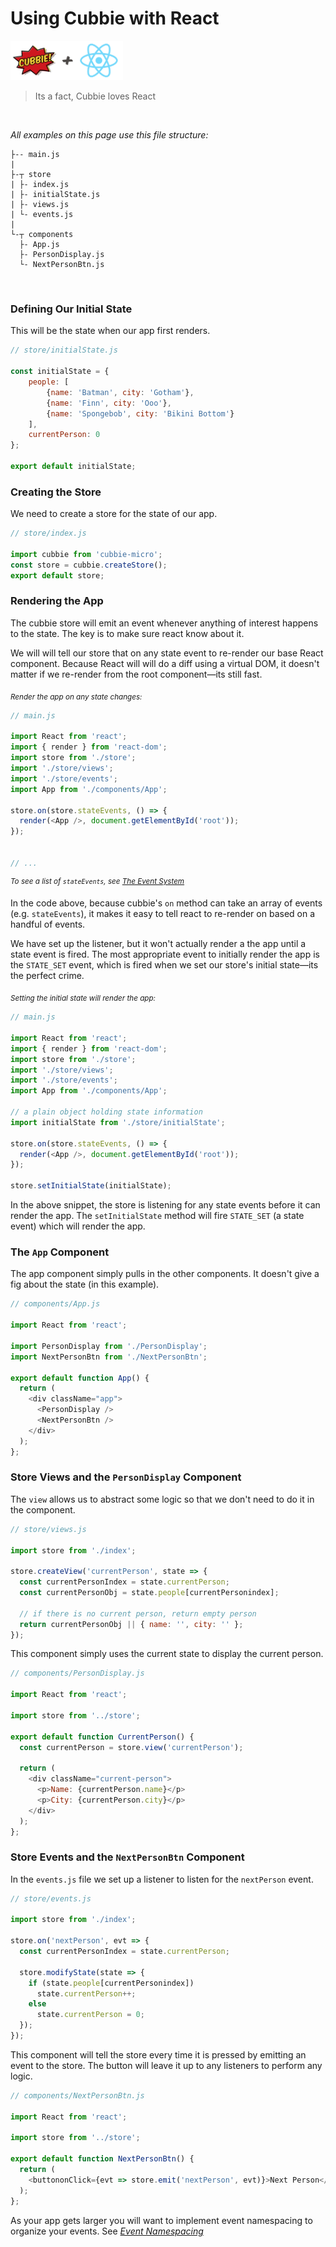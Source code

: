 # Using Cubbie with React

<img width="180" src="https://raw.githubusercontent.com/samueleaton/design/master/cubbie_plus_react.png">    

> Its a fact, Cubbie loves React 

<br />

*All examples on this page use this file structure:*

```
├-- main.js
|
├-┬ store
| ├- index.js
| ├- initialState.js
| ├- views.js
| └- events.js
|
└-┬ components
  ├- App.js
  ├- PersonDisplay.js
  └- NextPersonBtn.js
```

<br />

### Defining Our Initial State

This will be the state when our app first renders.

``` javascript
// store/initialState.js

const initialState = {
    people: [
        {name: 'Batman', city: 'Gotham'},
        {name: 'Finn', city: 'Ooo'},
        {name: 'Spongebob', city: 'Bikini Bottom'}
    ],
    currentPerson: 0
};

export default initialState;
```

### Creating the Store

We need to create a store for the state of our app.

``` javascript
// store/index.js

import cubbie from 'cubbie-micro';
const store = cubbie.createStore();
export default store;
```

### Rendering the App

The cubbie store will emit an event whenever anything of interest happens to the state. The key is to make sure react know about it.  

We will will tell our store that on any state event to re-render our base React component. Because React will will do a diff using a virtual DOM, it doesn't matter if we re-render from the root component—its still fast.

<sub>*Render the app on any state changes:*</sub>

``` javascript
// main.js

import React from 'react';
import { render } from 'react-dom';
import store from './store';
import './store/views';
import './store/events';
import App from './components/App';

store.on(store.stateEvents, () => {
  render(<App />, document.getElementById('root'));
});


// ...

```


<sup>*To see a list of `stateEvents`, see [The Event System](event_system.md)*</sup>

In the code above, because cubbie's `on` method can take an array of events (e.g. `stateEvents`), it makes it easy to tell react to re-render on based on a handful of events.

We have set up the listener, but it won't actually render a the app until a state event is fired. The most appropriate event to initially render the app is the `STATE_SET` event, which is fired when we set our store's initial state—its the perfect crime.

<sub>*Setting the initial state will render the app:*</sub>

``` javascript
// main.js

import React from 'react';
import { render } from 'react-dom';
import store from './store';
import './store/views';
import './store/events';
import App from './components/App';

// a plain object holding state information
import initialState from './store/initialState'; 

store.on(store.stateEvents, () => {
  render(<App />, document.getElementById('root'));
});

store.setInitialState(initialState);
```

In the above snippet, the store is listening for any state events before it can render the app. The `setInitialState` method will fire `STATE_SET` (a state event) which will render the app.

### The `App` Component

The app component simply pulls in the other components. It doesn't give a fig about the state (in this example).

``` javascript
// components/App.js

import React from 'react';

import PersonDisplay from './PersonDisplay';
import NextPersonBtn from './NextPersonBtn';

export default function App() {
  return (
    <div className="app">
      <PersonDisplay />
      <NextPersonBtn />
    </div>
  );
};
```

### Store Views and the `PersonDisplay` Component

The `view` allows us to abstract some logic so that we don't need to do it in the component.

``` javascript
// store/views.js

import store from './index';

store.createView('currentPerson', state => {
  const currentPersonIndex = state.currentPerson;
  const currentPersonObj = state.people[currentPersonindex];
  
  // if there is no current person, return empty person 
  return currentPersonObj || { name: '', city: '' };
});
```

This component simply uses the current state to display the current person. 

``` javascript
// components/PersonDisplay.js

import React from 'react';

import store from '../store';

export default function CurrentPerson() {
  const currentPerson = store.view('currentPerson');

  return (
    <div className="current-person">
      <p>Name: {currentPerson.name}</p>
      <p>City: {currentPerson.city}</p>
    </div>
  );
};
```

### Store Events and the `NextPersonBtn` Component

In the `events.js` file we set up a listener to listen for the `nextPerson` event.

``` javascript
// store/events.js

import store from './index';

store.on('nextPerson', evt => {
  const currentPersonIndex = state.currentPerson;

  store.modifyState(state => {
    if (state.people[currentPersonindex])
      state.currentPerson++;
    else
      state.currentPerson = 0;
  });
});
```

This component will tell the store every time it is pressed by emitting an event to the store. The button will leave it up to any listeners to perform any logic.

``` javascript
// components/NextPersonBtn.js

import React from 'react';

import store from '../store';

export default function NextPersonBtn() {
  return (
    <buttononClick={evt => store.emit('nextPerson', evt)}>Next Person</button>
  );
};
```

As your app gets larger you will want to implement event namespacing to organize your events. See *[Event Namespacing](event_system.md#event-namespacing)*

